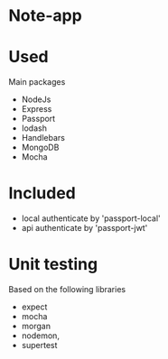 # Note-app

# Used
Main packages
- NodeJs
- Express
- Passport 
- lodash
- Handlebars
- MongoDB
- Mocha

# Included

- local authenticate by 'passport-local'
- api authenticate by 'passport-jwt'

# Unit testing 
Based on the following libraries

- expect
- mocha
- morgan
- nodemon,
- supertest

